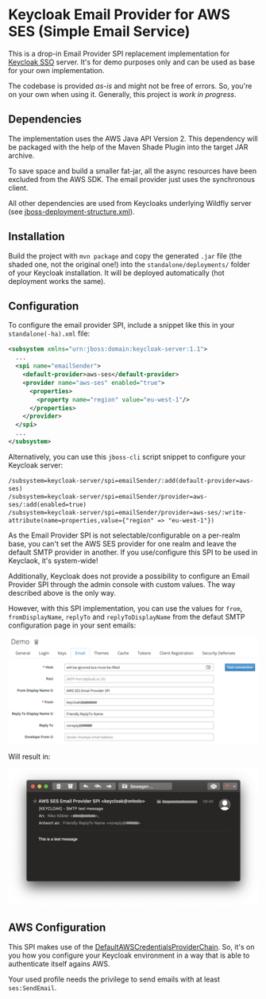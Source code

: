 # Keycloak Email Provider for AWS SES (Simple Email Service)

This is a drop-in Email Provider SPI replacement implementation for [Keycloak SSO](https://www.keycloak.org) server.
It's for demo purposes only and can be used as base for your own implementation.

The codebase is provided _as-is_ and might not be free of errors.
So, you're on your own when using it.
Generally, this project is _work in progress_.

## Dependencies

The implementation uses the AWS Java API Version 2.
This dependency will be packaged with the help of the Maven Shade Plugin into the target JAR archive.

To save space and build a smaller fat-jar, all the async resources have been excluded from the AWS SDK.
The email provider just uses the synchronous client.

All other dependencies are used from Keycloaks underlying Wildfly server
(see [jboss-deployment-structure.xml](./src/main/resources/META-INF/jboss-deployment-structure.xml)).

## Installation

Build the project with `mvn package` and copy the generated `.jar` file (the shaded one, not the original one!)
into the `standalone/deployments/` folder of your Keycloak installation.
It will be deployed automatically (hot deployment works the same).

## Configuration

To configure the email provider SPI, include a snippet like this in your `standalone(-ha).xml` file:

```xml
<subsystem xmlns="urn:jboss:domain:keycloak-server:1.1">
  ...
  <spi name="emailSender">
    <default-provider>aws-ses</default-provider>
    <provider name="aws-ses" enabled="true">
      <properties>
        <property name="region" value="eu-west-1"/>
      </properties>
    </provider>
  </spi>
  ...
</subsystem>
```

Alternatively, you can use this `jboss-cli` script snippet to configure your Keycloak server:

```
/subsystem=keycloak-server/spi=emailSender/:add(default-provider=aws-ses)
/subsystem=keycloak-server/spi=emailSender/provider=aws-ses/:add(enabled=true)
/subsystem=keycloak-server/spi=emailSender/provider=aws-ses/:write-attribute(name=properties,value={"region" => "eu-west-1"})
```

As the Email Provider SPI is not selectable/configurable on a per-realm base, you can't set the AWS SES provider for one realm and leave the default SMTP provider in another.
If you use/configure this SPI to be used in Keyclaok, it's system-wide!

Additionally, Keycloak does not provide a possibility to configure an Email Provider SPI through the admin console with custom values.
The way described above is the only way.

However, with this SPI implementation, you can use the values for `from`, `fromDisplayName`, `replyTo` and `replyToDisplayName` from the defaut SMTP configuration page in your sent emails:

![](img/config.png)

Will result in:

![](img/email.png)


## AWS Configuration

This SPI makes use of the [DefaultAWSCredentialsProviderChain](https://docs.aws.amazon.com/AWSJavaSDK/latest/javadoc/com/amazonaws/auth/DefaultAWSCredentialsProviderChain.html).
So, it's on you how you configure your Keycloak environment in a way that is able to authenticate itself agains AWS.

Your used profile needs the privilege to send emails with at least `ses:SendEmail`.
